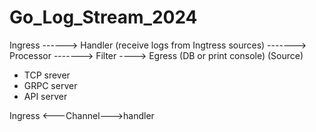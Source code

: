# Go_Log_Stream_2024


Ingress  ------> Handler (receive logs from Ingtress sources) -------> Processor -------> Filter ----> Egress (DB or print console)
(Source)


- TCP srever
- GRPC server
- API server


Ingress <---Channel--->handler